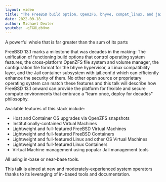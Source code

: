 ```yaml
---
layout: video
title: "The FreeBSD build option, OpenZFS, bhyve, compat_linux, and jail.conf.d nexus"
date: 2022-09-18
author: Michael Dexter
youtube: -qFG8LebHvo
---
```

A powerful whole that is far greater than the sum of its parts  

FreeBSD 13.1 marks a milestone that was decades in the making: The unification of functioning build options that control operating system features, the cross-platform OpenZFS file system and volume manager, the configuration file format for the bhyve hypervisor, a Linux compatibility layer, and the Jail container subsystem with jail.conf.d which can efficiently enhance the security of them. No other open source or proprietary operating system can match these features and this talk will describe how FreeBSD 13.1 onward can provide the platform for flexible and secure compute environments that embrace a "learn once, deploy for decades" philosophy.

Available features of this stack include:

* Host and Container OS upgrades via OpenZFS snapshots
* Institutionally-contained Virtual Machines
* Lightweight and full-featured FreeBSD Virtual Machines
* Lightweight and full-featured FreeBSD Containers
* Lightweight and full-featured Linux and other OS Virtual Machines
* Lightweight and full-featured Linux Containers
* Virtual Machine management using popular Jail management tools

All using in-base or near-base tools.

This talk is aimed at new and moderately-experienced system operators thanks to its leveraging of in-based tools and documentation.
